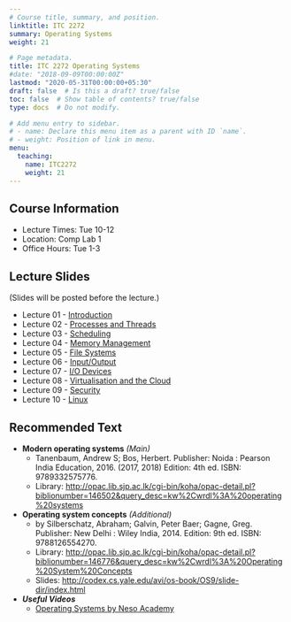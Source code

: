 ```yaml
---
# Course title, summary, and position.
linktitle: ITC 2272
summary: Operating Systems
weight: 21

# Page metadata.
title: ITC 2272 Operating Systems
#date: "2018-09-09T00:00:00Z"
lastmod: "2020-05-31T00:00:00+05:30"
draft: false  # Is this a draft? true/false
toc: false  # Show table of contents? true/false
type: docs  # Do not modify.

# Add menu entry to sidebar.
# - name: Declare this menu item as a parent with ID `name`.
# - weight: Position of link in menu.
menu:
  teaching:
    name: ITC2272
    weight: 21
---
```


## Course Information

- Lecture Times: Tue 10-12
- Location: Comp Lab 1
- Office Hours: Tue 1-3

<!--
## Continuous Feedback
You can provide continuous feedback on lectures, subject matters and performance of the lecturer anonymously through this [Online Feedback Form](https://goo.gl/forms/0QkX4MapDyZp69ts2).
-->
 
## Lecture Slides
(Slides will be posted before the lecture.)

- Lecture 01 - [Introduction](https://academic.nimal.info/files/OS_01.pdf)
- Lecture 02 - [Processes and Threads](https://academic.nimal.info/files/OS_02.pdf)
- Lecture 03 - [Scheduling](https://academic.nimal.info/files/OS_03.pdf)
- Lecture 04 - [Memory Management](https://academic.nimal.info/files/OS_04.pdf)
- Lecture 05 - [File Systems](https://academic.nimal.info/files/OS_05.pdf)
- Lecture 06 - [Input/Output](https://academic.nimal.info/files/OS_06.pdf)
- Lecture 07 - [I/O Devices](https://academic.nimal.info/files/OS_07.pdf)
- Lecture 08 - [Virtualisation and the Cloud](https://academic.nimal.info/files/OS_08.pdf)
- Lecture 09 - [Security](https://academic.nimal.info/files/OS_09.pdf)
- Lecture 10 - [Linux](https://academic.nimal.info/files/OS_10.pdf)


## Recommended Text

- **Modern operating systems** *(Main)*
   - Tanenbaum, Andrew S; Bos, Herbert. Publisher: Noida : Pearson India Education, 2016. (2017, 2018) Edition: 4th ed. ISBN: 9789332575776.
   - Library: http://opac.lib.sjp.ac.lk/cgi-bin/koha/opac-detail.pl?biblionumber=146502&query_desc=kw%2Cwrdl%3A%20operating%20systems
- **Operating system concepts** *(Additional)*
   - by Silberschatz, Abraham; Galvin, Peter Baer; Gagne, Greg. Publisher: New Delhi : Wiley India, 2014. Edition: 9th ed. ISBN: 9788126554270.
  - Library: http://opac.lib.sjp.ac.lk/cgi-bin/koha/opac-detail.pl?biblionumber=146776&query_desc=kw%2Cwrdl%3A%20Operating%20System%20Concepts
  - Slides: http://codex.cs.yale.edu/avi/os-book/OS9/slide-dir/index.html
- ***Useful Videos***
   - [Operating Systems by Neso Academy](https://www.youtube.com/playlist?list=PLBlnK6fEyqRiVhbXDGLXDk_OQAeuVcp2O)


